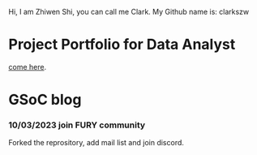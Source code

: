 Hi, I am Zhiwen Shi, you can call me Clark. My Github name is: clarkszw

# Project Portfolio for Data Analyst

[come here](./Portfolio.html).

# GSoC blog

### 10/03/2023 join FURY community

Forked the reprository, add mail list and join discord.
